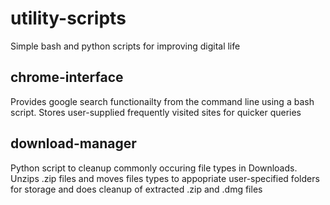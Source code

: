 # utility-scripts
Simple bash and python scripts for improving digital life

## chrome-interface
Provides google search functionailty from the command line using a bash script. Stores user-supplied frequently visited sites for quicker queries

## download-manager
Python script to cleanup commonly occuring file types in Downloads. Unzips .zip files and moves files types to appopriate user-specified folders for storage and does cleanup of extracted .zip and .dmg files
